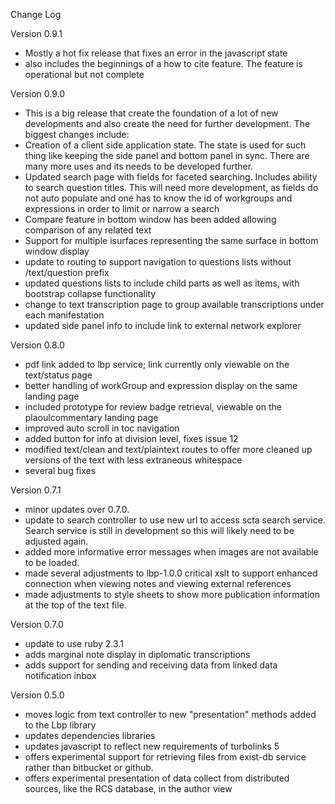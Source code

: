 Change Log

Version 0.9.1
- Mostly a hot fix release that fixes an error in the javascript state
- also includes the beginnings of a how to cite feature. The feature is operational but not complete


Version 0.9.0
- This is a big release that create the foundation of a lot of new developments and also create the need for further development. The biggest changes include:
- Creation of a client side application state. The state is used for such thing like keeping the side panel and bottom panel in sync.
There are many more uses and its needs to be developed further.
- Updated search page with fields for faceted searching. Includes ability to search question titles. This will need more development, as fields do not auto populate and one has to know the id of workgroups and expressions in order to limit or narrow a search
- Compare feature in bottom window has been added allowing comparison of any related text
- Support for multiple isurfaces representing the same surface in bottom window display
- update to routing to support navigation to questions lists without /text/question prefix
- updated questions lists to include child parts as well as items, with bootstrap collapse functionality
- change to text transcription page to group available transcriptions under each manifestation
- updated side panel info to include link to external network explorer


Version 0.8.0
- pdf link added to lbp service; link currently only viewable on the text/status page
- better handling of workGroup and expression display on the same landing page
- included prototype for review badge retrieval, viewable on the plaoulcommentary landing page
- improved auto scroll in toc navigation
- added button for info at division level, fixes issue 12
- modified text/clean and text/plaintext routes to offer more cleaned up versions of the text with less extraneous whitespace
- several bug fixes


Version 0.7.1
- minor updates over 0.7.0.
- update to search controller to use new url to access scta search service. Search service is still in development so this will likely need to be adjusted again.
- added more informative error messages when images are not available to be loaded.
- made several adjustments to lbp-1.0.0 critical xslt to support enhanced connection when viewing notes and viewing external references
- made adjustments to style sheets to show more publication information at the top of the text file.

Version 0.7.0
- update to use ruby 2.3.1
- adds marginal note display in diplomatic transcriptions
- adds support for sending and receiving data from linked data notification inbox

Version 0.5.0

- moves logic from text controller to new "presentation" methods added to the Lbp library
- updates dependencies libraries
- updates javascript to reflect new requirements of turbolinks 5
- offers experimental support for retrieving files from exist-db service rather than bitbucket or github.
- offers experimental presentation of data collect from distributed sources, like the RCS database, in the author view
